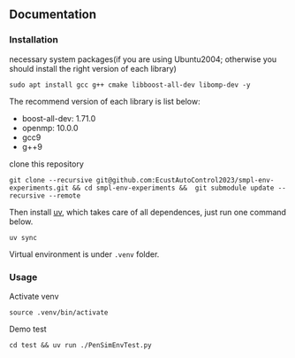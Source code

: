 ## Documentation

### Installation
necessary system packages(if you are using Ubuntu2004; otherwise you should install the right version of each library)
```shell
sudo apt install gcc g++ cmake libboost-all-dev libomp-dev -y
```
The recommend version of each library is list below:
- boost-all-dev: 1.71.0
- openmp: 10.0.0
- gcc9
- g++9

clone this repository
```shell
git clone --recursive git@github.com:EcustAutoControl2023/smpl-env-experiments.git && cd smpl-env-experiments &&  git submodule update --recursive --remote

```

Then install [uv](https://docs.astral.sh/uv/getting-started/installation/), which takes care of all dependences, just run one command below.

```shell
uv sync
```
Virtual environment is under `.venv` folder.

### Usage
Activate venv
```shell
source .venv/bin/activate
```

Demo test
```shell
cd test && uv run ./PenSimEnvTest.py
```
